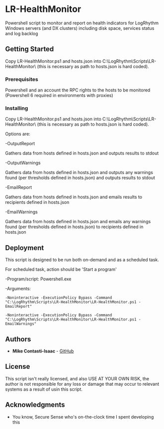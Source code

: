 # LR-HealthMonitor

Powershell script to monitor and report on health indicators for LogRhythm Windows servers (and DX clusters) including disk space, services status and log backlog

## Getting Started

Copy LR-HealthMonitor.ps1 and hosts.json into C:\LogRhythm\Scripts\LR-HealthMonitor\ (this is necessary as path to hosts.json is hard coded).

### Prerequisites

Powershell and an account the RPC rights to the hosts to be monitored (Powershell 6 required in environments with proxies)

### Installing

Copy LR-HealthMonitor.ps1 and hosts.json into C:\LogRhythm\Scripts\LR-HealthMonitor\ (this is necessary as path to hosts.json is hard coded).

Options are:

-OutputReport

  Gathers data from hosts defined in hosts.json and outputs results to stdout
  
-OutputWarnings

  Gathers data from hosts defined in hosts.json and outputs any warnings found (per thresholds defined in hosts.json) and outputs results to stdout
  
-EmailReport

  Gathers data from hosts defined in hosts.json and emails results to recipients defined in hosts.json
  
-EmailWarnings

  Gathers data from hosts defined in hosts.json and emails any warnings found (per thresholds defined in hosts.json) to recipients defined in hosts.json
  

## Deployment

This script is designed to be run both on-demand and as a scheduled task.

For scheduled task, action should be 'Start a program'

  -Program/script: Powershell.exe
  
  -Arguments: 
  
    -Noninteractive -ExecutionPolicy Bypass -Command "C:\LogRhythm\Scripts\LR-HealthMonitor\LR-HealthMonitor.ps1 -EmailReport"
    
    -Noninteractive -ExecutionPolicy Bypass -Command "C:\LogRhythm\Scripts\LR-HealthMonitor\LR-HealthMonitor.ps1 -EmailWarnings"
    

## Authors

* **Mike Contasti-Isaac** - [GitHub](https://github.com/MikeC-I)

## License

This script isn't really licensed, and also USE AT YOUR OWN RISK, the author is not responsible for any loss or damage that may occur to relevant systems as a result of usin this script.

## Acknowledgments

* You know, Secure Sense who's on-the-clock time I spent developing this
